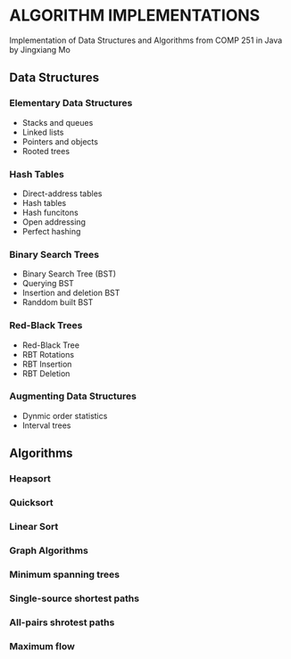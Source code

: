 # ALGORITHM IMPLEMENTATIONS
Implementation of Data Structures and Algorithms from COMP 251 in Java by Jingxiang Mo



## Data Structures
### Elementary Data Structures
- Stacks and queues
- Linked lists
- Pointers and objects
- Rooted trees
### Hash Tables
- Direct-address tables
- Hash tables
- Hash funcitons
- Open addressing
- Perfect hashing
### Binary Search Trees
- Binary Search Tree (BST)
- Querying BST
- Insertion and deletion BST
- Randdom built BST
### Red-Black Trees
- Red-Black Tree
- RBT Rotations
- RBT Insertion
- RBT Deletion
### Augmenting Data Structures
- Dynmic order statistics
- Interval trees


## Algorithms
### Heapsort
### Quicksort
### Linear Sort
### Graph Algorithms
### Minimum spanning trees
### Single-source shortest paths
### All-pairs shrotest paths
### Maximum flow

